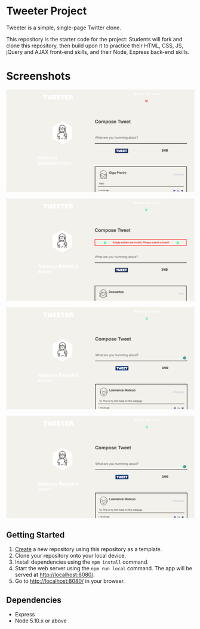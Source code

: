 # Tweeter Project

Tweeter is a simple, single-page Twitter clone.

This repository is the starter code for the project: Students will fork and clone this repository, then build upon it to practice their HTML, CSS, JS, jQuery and AJAX front-end skills, and their Node, Express back-end skills.

# Screenshots

![Main webpage](https://github.com/Rebeccabenedict/tweeter/blob/master/docs/Screen%20Shot%202023-09-06%20at%2011.07.31%20PM.png)

![Empty entry results in error message](https://github.com/Rebeccabenedict/tweeter/blob/master/docs/Screen%20Shot%202023-09-06%20at%2011.10.22%20PM.png)

![First tweet](https://github.com/Rebeccabenedict/tweeter/blob/master/docs/Screen%20Shot%202023-09-06%20at%2011.13.54%20PM.png)

![Exceeding character limit results in error message](https://github.com/Rebeccabenedict/tweeter/blob/master/docs/Screen%20Shot%202023-09-06%20at%2011.13.54%20PM.png)


## Getting Started

1. [Create](https://docs.github.com/en/repositories/creating-and-managing-repositories/creating-a-repository-from-a-template) a new repository using this repository as a template.
2. Clone your repository onto your local device.
3. Install dependencies using the `npm install` command.
3. Start the web server using the `npm run local` command. The app will be served at <http://localhost:8080/>.
4. Go to <http://localhost:8080/> in your browser.

## Dependencies

- Express
- Node 5.10.x or above

